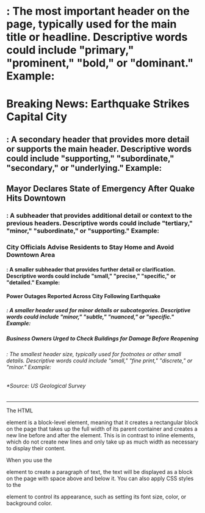 <h1>: The most important header on the page, typically used for the main title or headline. Descriptive words could include "primary," "prominent," "bold," or "dominant."
Example: <h1>Breaking News: Earthquake Strikes Capital City</h1>

<h2>: A secondary header that provides more detail or supports the main header. Descriptive words could include "supporting," "subordinate," "secondary," or "underlying."
Example: <h2>Mayor Declares State of Emergency After Quake Hits Downtown</h2>

<h3>: A subheader that provides additional detail or context to the previous headers. Descriptive words could include "tertiary," "minor," "subordinate," or "supporting."
Example: <h3>City Officials Advise Residents to Stay Home and Avoid Downtown Area</h3>

<h4>: A smaller subheader that provides further detail or clarification. Descriptive words could include "small," "precise," "specific," or "detailed."
Example: <h4>Power Outages Reported Across City Following Earthquake</h4>

<h5>: A smaller header used for minor details or subcategories. Descriptive words could include "minor," "subtle," "nuanced," or "specific."
Example: <h5>Business Owners Urged to Check Buildings for Damage Before Reopening</h5>

<h6>: The smallest header size, typically used for footnotes or other small details. Descriptive words could include "small," "fine print," "discrete," or "minor."
Example: <h6>*Source: US Geological Survey</h6>

---

The HTML <p> element is a block-level element, meaning that it creates a rectangular block on the page that takes up the full width of its parent container and creates a new line before and after the element. This is in contrast to inline elements, which do not create new lines and only take up as much width as necessary to display their content.

When you use the <p> element to create a paragraph of text, the text will be displayed as a block on the page with space above and below it. You can also apply CSS styles to the <p> element to control its appearance, such as setting its font size, color, or background color.

